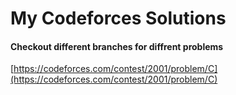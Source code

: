 # My Codeforces Solutions
#### Checkout different branches for diffrent problems
[https://codeforces.com/contest/2001/problem/C](https://codeforces.com/contest/2001/problem/C)

